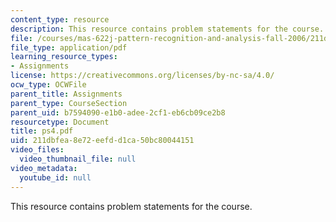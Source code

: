 ```yaml
---
content_type: resource
description: This resource contains problem statements for the course.
file: /courses/mas-622j-pattern-recognition-and-analysis-fall-2006/211dbfea8e72eefdd1ca50bc80044151_ps4.pdf
file_type: application/pdf
learning_resource_types:
- Assignments
license: https://creativecommons.org/licenses/by-nc-sa/4.0/
ocw_type: OCWFile
parent_title: Assignments
parent_type: CourseSection
parent_uid: b7594090-e1b0-adee-2cf1-eb6cb09ce2b8
resourcetype: Document
title: ps4.pdf
uid: 211dbfea-8e72-eefd-d1ca-50bc80044151
video_files:
  video_thumbnail_file: null
video_metadata:
  youtube_id: null
---
```

This resource contains problem statements for the course.